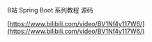 
B站 Spring Boot 系列教程 源码

[https://www.bilibili.com/video/BV1Nf4y117W6/](https://www.bilibili.com/video/BV1Nf4y117W6/)
